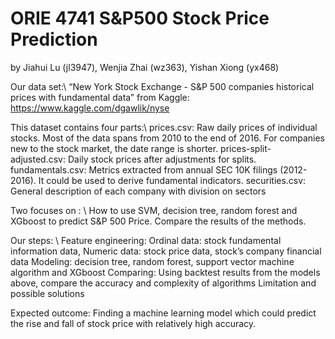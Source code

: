 # ORIE 4741 S&P500 Stock Price Prediction
by Jiahui Lu (jl3947), Wenjia Zhai (wz363), Yishan Xiong (yx468)

Our data set:\\
“New York Stock Exchange - S&P 500 companies historical prices with fundamental data” from Kaggle: https://www.kaggle.com/dgawlik/nyse

This dataset contains four parts:\\
prices.csv: Raw daily prices of individual stocks. Most of the data spans from 2010 to the end of 2016. For companies new to the stock market, the date range is shorter.
prices-split-adjusted.csv: Daily stock prices after adjustments for splits.
fundamentals.csv: Metrics extracted from annual SEC 10K filings (2012-2016). It could be used to derive fundamental indicators.
securities.csv: General description of each company with division on sectors

Two focuses on : \\
 How to use SVM, decision tree, random forest and XGboost to predict S&P 500 Price.
 Compare the results of the methods.

Our steps: \\
Feature engineering: Ordinal data: stock fundamental information data, Numeric data: stock price data, stock’s company financial data
Modeling: decision tree, random forest, support vector machine algorithm and XGboost
Comparing: Using backtest results from the models above, compare the accuracy and complexity of algorithms 
Limitation and possible solutions

Expected outcome:
	Finding a machine learning model which could predict the rise and fall of stock price  with relatively high accuracy.


